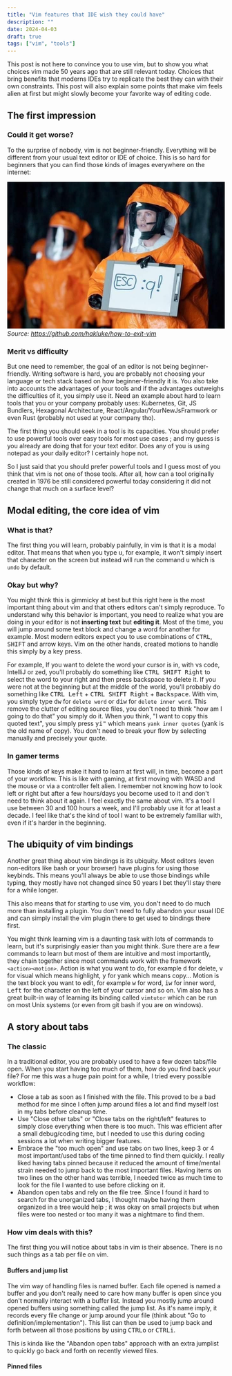 ```yaml
---
title: "Vim features that IDE wish they could have"
description: ""
date: 2024-04-03
draft: true
tags: ["vim", "tools"]
---
```


This post is not here to convince you to use vim, but to show you what choices vim made 50 years ago that are still relevant today. Choices that bring benefits that moderns IDEs try to replicate the best they can with their own constraints. This post will also explain some points that make vim feels alien at first but might slowly become your favorite way of editing code.

## The first impression

### Could it get worse?

To the surprise of nobody, vim is not beginner-friendly. Everything will be different from your usual text editor or IDE of choice. This is so hard for beginners that you can find those kinds of images everywhere on the internet:

![exit vim first contact way](exit-vim.png)
 *Source: https://github.com/hakluke/how-to-exit-vim*

### Merit vs difficulty

But one need to remember, the goal of an editor is not being beginner-friendly. Writing software is hard, you are probably not choosing your language or tech stack based on how beginner-friendly it is. You also take into accounts the advantages of your tools and if the advantages outweighs the difficulties of it, you simply use it. Need an example about hard to learn tools that you or your company probably uses: Kubernetes, Git, JS Bundlers, Hexagonal Architecture, React/Angular/YourNewJsFramwork or even Rust (probably not used at your company tho).

The first thing you should seek in a tool is its capacities. You should prefer to use powerful tools over easy tools for most use cases ; and my guess is you already are doing that for your text editor. Does any of you is using notepad as your daily editor? I certainly hope not.

So I just said that you should prefer powerful tools and I guess most of you think that vim is not one of those tools. After all, how can a tool originally created in 1976 be still considered powerful today considering it did not change that much on a surface level?

## Modal editing, the core idea of vim

### What is that?

The first thing you will learn, probably painfully, in vim is that it is a modal editor. That means that when you type <kbd>u</kbd>, for example, it won't simply insert that character on the screen but instead will run the command <kbd>u</kbd> which is `undo` by default.

### Okay but why?

You might think this is gimmicky at best but this right here is the most important thing about vim and that others editors can't simply reproduce. To understand why this behavior is important, you need to realize what you are doing in your editor is not **inserting text** but **editing it**. Most of the time, you will jump around some text block and change a word for another for example. Most modern editors expect you to use combinations of <kbd>CTRL</kbd>, <kbd>SHIFT</kbd> and arrow keys. Vim on the other hands, created motions to handle this simply by a key press.

For example, If you want to delete the word your cursor is in, with vs code, IntelliJ or zed, you'll probably do something like <kbd>CTRL SHIFT Right</kbd> to select the word to your right and then press backspace to delete it. If you were not at the beginning but at the middle of the world, you'll probably do something like <kbd>CTRL Left</kbd> + <kbd>CTRL SHIFT Right</kbd> + <kbd>Backspace</kbd>. With vim, you simply type <kbd>dw</kbd> for `delete word` or <kbd>diw</kbd> for `delete inner word`. This remove the clutter of editing source files, you don't need to think "how am I going to do that" you simply do it. When you think, "I want to copy this quoted text", you simply press <kbd>yi"</kbd> which means `yank inner quotes` (yank is the old name of copy). You don't need to break your flow by selecting manually and precisely your quote.

### In gamer terms

Those kinds of keys make it hard to learn at first will, in time, become a part of your workflow. This is like with gaming, at first moving with WASD and the mouse or via a controller felt alien. I remember not knowing how to look left or right but after a few hours/days you become used to it and don't need to think about it again. I feel exactly the same about vim. It's a tool I use between 30 and 100 hours a week, and I'll probably use it for at least a decade. I feel like that's the kind of tool I want to be extremely familiar with, even if it's harder in the beginning.

## The ubiquity of vim bindings

Another great thing about vim bindings is its ubiquity. Most editors (even non-editors like bash or your browser) have plugins for using those keybinds. This means you'll always be able to use those bindings while typing, they mostly have not changed since 50 years I bet they'll stay there for a while longer.

This also means that for starting to use vim, you don't need to do much more than installing a plugin. You don't need to fully abandon your usual IDE and can simply install the vim plugin there to get used to bindings there first.

You might think learning vim is a daunting task with lots of commands to learn, but it's surprisingly easier than you might think. Sure there are a few commands to learn but most of them are intuitive and most importantly, they chain together since most commands work with the framework `<action><motion>`. Action is what you want to do, for example <kbd>d</kbd> for delete, <kbd>v</kbd> for visual which means highlight, <kbd>y</kbd> for yank which means copy... Motion is the text block you want to edit, for example <kbd>w</kbd> for word, <kbd>iw</kbd> for inner word, <kbd>Left</kbd> for the character on the left of your cursor and so on.
Vim also has a great built-in way of learning its binding called `vimtutor` which can be run on most Unix systems (or even from git bash if you are on windows).

## A story about tabs

### The classic

In a traditional editor, you are probably used to have a few dozen tabs/file open. When you start having too much of them, how do you find back your file? For me this was a huge pain point for a while, I tried every possible workflow:
 - Close a tab as soon as I finished with the file. This proved to be a bad method for me since I often jump around files a lot and find myself lost in my tabs before cleanup time.
 - Use "Close other tabs" or "Close tabs on the right/left" features to simply close everything when there is too much. This was efficient after a small debug/coding time, but I needed to use this during coding sessions a lot when writing bigger features.
 - Embrace the "too much open" and use tabs on two lines, keep 3 or 4 most important/used tabs of the time pinned to find them quickly. I really liked having tabs pinned because it reduced the amount of time/mental strain needed to jump back to the most important files. Having items on two lines on the other hand was terrible, I needed twice as much time to look for the file I wanted to use before clicking on it.
 - Abandon open tabs and rely on the file tree. Since I found it hard to search for the unorganized tabs, I thought maybe having them organized in a tree would help ; it was okay on small projects but when files were too nested or too many it was a nightmare to find them.

### How vim deals with this?

The first thing you will notice about tabs in vim is their absence. There is no such things as a tab per file on vim.

#### Buffers and jump list

The vim way of handling files is named buffer. Each file opened is named a buffer and you don't really need to care how many buffer is open since you don't normally interact with a buffer list. Instead you mostly jump around opened buffers using something called the jump list. As it's name imply, it records every file change or jump around your file (think about "Go to definition/implementation"). This list can then be used to jump back and forth between all those positions by using <kbd>CTRL</kbd><kbd>o</kbd> or <kbd>CTRL</kbd><kbd>i</kbd>.

This is kinda like the "Abandon open tabs" approach with an extra jumplist to quickly go back and forth on recently viewed files. 

#### Pinned files



<!-- vim: wrap -->

